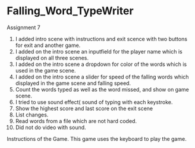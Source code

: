 # Falling_Word_TypeWriter
 
Assignment 7
1. I added intro scene with instructions and exit scence with two buttons for exit and another game.
2. I added on the intro scene an inputfield for the player name which is displayed on all three scenes.
3. I added on the intro scene a dropdown for color of the words which is used in the game scene.
4. I added on the intro scene a slider for speed of the falling words which displayed in the game scene and falling speed.
5. Count the words typed as well as the word missed, and show on game scene.
6. I tried to use sound effect( sound of typing with each keystroke.
7. Show the highest score and last score on the exit scene
8. List changes.
9. Read words from a file which are not hard coded.
10. Did not do video with sound.

Instructions of the Game.
This game uses the keyboard to play the game.

